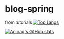 # blog-spring
from tutorials
[![Top Langs](https://github-readme-stats.vercel.app/api/top-langs/?username=<mariazinchyn>&hide=java,html,css&theme=radical)](https://github.com/mariazinchyn/github-readme-stats)

[![Anurag's GitHub stats](https://github-readme-stats.vercel.app/api?username=mariazinchyn)](https://github.com/mariazinchyn/github-readme-stats)
